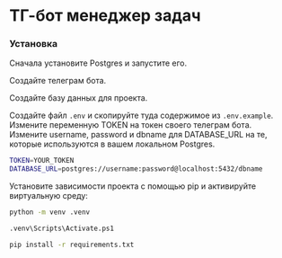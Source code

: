 # ТГ-бот менеджер задач

### Установка

Сначала установите Postgres и запустите его.

Создайте телеграм бота.

Создайте базу данных для проекта.

Создайте файл ```.env``` и скопируйте туда содержимое из ```.env.example```. \
Измените переменную TOKEN на токен своего телеграм бота.\
Измените username, password и dbname для
DATABASE_URL на те, которые используются в вашем локальном Postgres.

```bash
TOKEN=YOUR_TOKEN
DATABASE_URL=postgres://username:password@localhost:5432/dbname
```

Установите зависимости проекта с помощью pip и активируйте виртуальную среду:

```bash
python -m venv .venv 
```
```bash
.venv\Scripts\Activate.ps1
```
```bash
pip install -r requirements.txt
```
